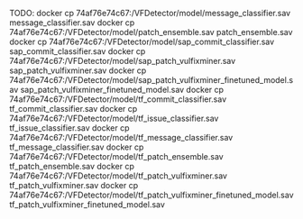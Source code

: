 

TODO:
docker cp 74af76e74c67:/VFDetector/model/message_classifier.sav message_classifier.sav
docker cp 74af76e74c67:/VFDetector/model/patch_ensemble.sav patch_ensemble.sav
docker cp 74af76e74c67:/VFDetector/model/sap_commit_classifier.sav sap_commit_classifier.sav
docker cp 74af76e74c67:/VFDetector/model/sap_patch_vulfixminer.sav sap_patch_vulfixminer.sav
docker cp 74af76e74c67:/VFDetector/model/sap_patch_vulfixminer_finetuned_model.sav sap_patch_vulfixminer_finetuned_model.sav
docker cp 74af76e74c67:/VFDetector/model/tf_commit_classifier.sav tf_commit_classifier.sav
docker cp 74af76e74c67:/VFDetector/model/tf_issue_classifier.sav tf_issue_classifier.sav
docker cp 74af76e74c67:/VFDetector/model/tf_message_classifier.sav tf_message_classifier.sav
docker cp 74af76e74c67:/VFDetector/model/tf_patch_ensemble.sav tf_patch_ensemble.sav
docker cp 74af76e74c67:/VFDetector/model/tf_patch_vulfixminer.sav tf_patch_vulfixminer.sav
docker cp 74af76e74c67:/VFDetector/model/tf_patch_vulfixminer_finetuned_model.sav tf_patch_vulfixminer_finetuned_model.sav